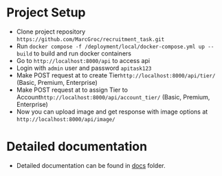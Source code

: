 # Project Setup
- Clone project repository ``https://github.com/MarcGroc/recruitment_task.git``
- Run ``docker compose -f /deployment/local/docker-compose.yml up --build`` to build and run docker containers
- Go to ``http://localhost:8000/api`` to access api
- Login with ``admin`` user and password ``apitask123``
- Make POST request at to create Tier``http://localhost:8000/api/tier/`` (Basic, Premium, Enterprise)
- Make POST request at to assign Tier to Account``http://localhost:8000/api/account_tier/`` (Basic, Premium, Enterprise)
- Now you can upload image and get response with image options at ``http://localhost:8000/api/image/``

# Detailed documentation
- Detailed documentation can be found in [docs](docs) folder.
